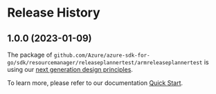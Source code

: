 # Release History

## 1.0.0 (2023-01-09)

The package of `github.com/Azure/azure-sdk-for-go/sdk/resourcemanager/releaseplannertest/armreleaseplannertest` is using our [next generation design principles](https://azure.github.io/azure-sdk/general_introduction.html).

To learn more, please refer to our documentation [Quick Start](https://aka.ms/azsdk/go/mgmt).